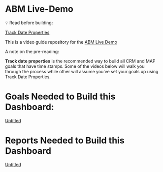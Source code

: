 # ABM Live-Demo

<aside>
💡 Read before building:

[Track Date Properties](https://docs.hockeystack.com/hockeystack-academy/101-how-hockeystack-works/goals/track-date-properties#block-b7fe1e0427664539b65afece57de7bf7)

</aside>

This is a video guide repository for the [ABM Live Demo](https://hockeystack.com/live-demo/ABM-000000000000000000000000000011)

A note on the pre-reading: 

**Track date properties** is the recommended way to build all CRM and MAP goals that have time stamps. Some of the videos below will walk you through the process while other will assume you’ve set your goals up using Track Date Properties. 

# Goals Needed to Build this Dashboard:

[Untitled](ABM%20Live-Demo%205da0807f8d2e4ef891762626ac1cba4a/Untitled%204c26dff3ba494a1383fdd780cf42c678.csv)

# Reports Needed to Build this Dashboard

[Untitled](ABM%20Live-Demo%205da0807f8d2e4ef891762626ac1cba4a/Untitled%2072f8bbd20aa0471a94aa7d07dc358707.csv)